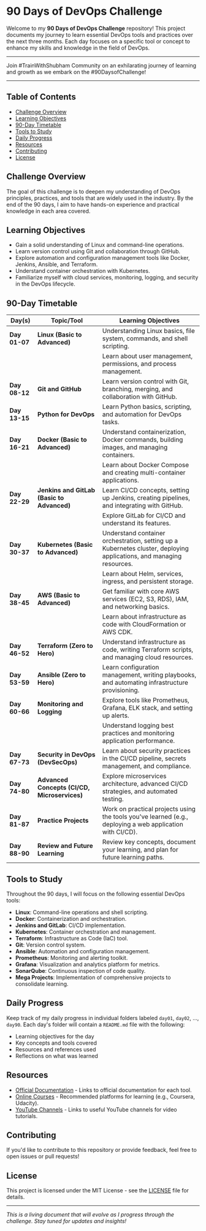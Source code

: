 # 90 Days of DevOps Challenge

Welcome to my **90 Days of DevOps Challenge** repository! This project documents my journey to learn essential DevOps tools and practices over the next three months. Each day focuses on a specific tool or concept to enhance my skills and knowledge in the field of DevOps.

---

Join #TrainWithShubham Community on an exhilarating journey of learning and growth as we embark on the #90DaysofChallenge!

---

## Table of Contents

- [Challenge Overview](#challenge-overview)
- [Learning Objectives](#learning-objectives)
- [90-Day Timetable](#90-day-timetable)
- [Tools to Study](#tools-to-study)
- [Daily Progress](#daily-progress)
- [Resources](#resources)
- [Contributing](#contributing)
- [License](#license)

## Challenge Overview

The goal of this challenge is to deepen my understanding of DevOps principles, practices, and tools that are widely used in the industry. By the end of the 90 days, I aim to have hands-on experience and practical knowledge in each area covered.

## Learning Objectives

- Gain a solid understanding of Linux and command-line operations.
- Learn version control using Git and collaboration through GitHub.
- Explore automation and configuration management tools like Docker, Jenkins, Ansible, and Terraform.
- Understand container orchestration with Kubernetes.
- Familiarize myself with cloud services, monitoring, logging, and security in the DevOps lifecycle.

## 90-Day Timetable

| Day(s)       | Topic/Tool                       | Learning Objectives                                |
|--------------|----------------------------------|----------------------------------------------------|
| **Day 01-07**| **Linux (Basic to Advanced)**   | Understanding Linux basics, file system, commands, and shell scripting. |
|              |                                  | Learn about user management, permissions, and process management. |
| **Day 08-12**| **Git and GitHub**              | Learn version control with Git, branching, merging, and collaboration with GitHub. |
| **Day 13-15**| **Python for DevOps**            | Learn Python basics, scripting, and automation for DevOps tasks. |
| **Day 16-21**| **Docker (Basic to Advanced)**   | Understand containerization, Docker commands, building images, and managing containers. |
|              |                                  | Learn about Docker Compose and creating multi-container applications. |
| **Day 22-29**| **Jenkins and GitLab (Basic to Advanced)**  | Learn CI/CD concepts, setting up Jenkins, creating pipelines, and integrating with GitHub. |
|              |                                  | Explore GitLab for CI/CD and understand its features. |
| **Day 30-37**| **Kubernetes (Basic to Advanced)**| Understand container orchestration, setting up a Kubernetes cluster, deploying applications, and managing resources. |
|              |                                  | Learn about Helm, services, ingress, and persistent storage. |
| **Day 38-45**| **AWS (Basic to Advanced)**      | Get familiar with core AWS services (EC2, S3, RDS), IAM, and networking basics. |
|              |                                  | Learn about infrastructure as code with CloudFormation or AWS CDK. |
| **Day 46-52**| **Terraform (Zero to Hero)**     | Understand infrastructure as code, writing Terraform scripts, and managing cloud resources. |
| **Day 53-59**| **Ansible (Zero to Hero)**       | Learn configuration management, writing playbooks, and automating infrastructure provisioning. |
| **Day 60-66**| **Monitoring and Logging**       | Explore tools like Prometheus, Grafana, ELK stack, and setting up alerts. |
|              |                                  | Understand logging best practices and monitoring application performance. |
| **Day 67-73**| **Security in DevOps (DevSecOps)**| Learn about security practices in the CI/CD pipeline, secrets management, and compliance. |
| **Day 74-80**| **Advanced Concepts (CI/CD, Microservices)**| Explore microservices architecture, advanced CI/CD strategies, and automated testing. |
| **Day 81-87**| **Practice Projects**            | Work on practical projects using the tools you've learned (e.g., deploying a web application with CI/CD). |
| **Day 88-90**| **Review and Future Learning**   | Review key concepts, document your learning, and plan for future learning paths. |

## Tools to Study

Throughout the 90 days, I will focus on the following essential DevOps tools:

- **Linux**: Command-line operations and shell scripting.
- **Docker**: Containerization and orchestration.
- **Jenkins and GitLab**: CI/CD implementation.
- **Kubernetes**: Container orchestration and management.
- **Terraform**: Infrastructure as Code (IaC) tool.
- **Git**: Version control system.
- **Ansible**: Automation and configuration management.
- **Prometheus**: Monitoring and alerting toolkit.
- **Grafana**: Visualization and analytics platform for metrics.
- **SonarQube**: Continuous inspection of code quality.
- **Mega Projects**: Implementation of comprehensive projects to consolidate learning.

## Daily Progress

Keep track of my daily progress in individual folders labeled `day01`, `day02`, ..., `day90`. Each day's folder will contain a `README.md` file with the following:

- Learning objectives for the day
- Key concepts and tools covered
- Resources and references used
- Reflections on what was learned

## Resources

- [Official Documentation](https://www.linuxfoundation.org/resources/) - Links to official documentation for each tool.
- [Online Courses](https://www.coursera.org/) - Recommended platforms for learning (e.g., Coursera, Udacity).
- [YouTube Channels](https://www.youtube.com/) - Links to useful YouTube channels for video tutorials.

## Contributing

If you'd like to contribute to this repository or provide feedback, feel free to open issues or pull requests!

## License

This project is licensed under the MIT License - see the [LICENSE](LICENSE) file for details.

---

*This is a living document that will evolve as I progress through the challenge. Stay tuned for updates and insights!*
